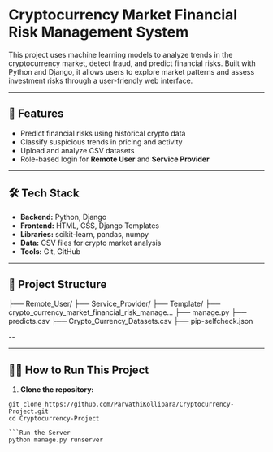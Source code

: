 # Cryptocurrency Market Financial Risk Management System

This project uses machine learning models to analyze trends in the cryptocurrency market, detect fraud, and predict financial risks. Built with Python and Django, it allows users to explore market patterns and assess investment risks through a user-friendly web interface.

---

## 🚀 Features

- Predict financial risks using historical crypto data
- Classify suspicious trends in pricing and activity
- Upload and analyze CSV datasets
- Role-based login for **Remote User** and **Service Provider**

---

## 🛠️ Tech Stack

- **Backend:** Python, Django
- **Frontend:** HTML, CSS, Django Templates
- **Libraries:** scikit-learn, pandas, numpy
- **Data:** CSV files for crypto market analysis
- **Tools:** Git, GitHub

---

## 📂 Project Structure

├── Remote_User/
├── Service_Provider/
├── Template/
├── crypto_currency_market_financial_risk_manage...
├── manage.py
├── predicts.csv
├── Crypto_Currency_Datasets.csv
├── pip-selfcheck.json      

--

---

## 🧑‍💻 How to Run This Project

1. **Clone the repository:**

```cmd/bash
git clone https://github.com/ParvathiKollipara/Cryptocurrency-Project.git
cd Cryptocurrency-Project

```Run the Server
python manage.py runserver

